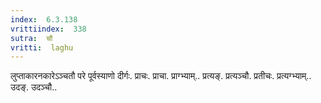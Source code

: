 ```yaml
---
index:  6.3.138
vrittiindex:  338
sutra:  चौ
vritti:  laghu 
---
```


लुप्ताकारनकारेऽञ्चतौ परे पूर्वस्याणो दीर्गः. प्राचः. प्राचा. प्राग्भ्याम्.. प्रत्यङ्. प्रत्यञ्चौ. प्रतीचः. प्रत्यग्भ्याम्.. उदङ्. उदञ्चौ..

